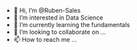 - 👋 Hi, I’m @Ruben-Sales
- 👀 I’m interested in Data Science
- 🌱 I’m currently learning the fundamentals
- 💞️ I’m looking to collaborate on ...
- 📫 How to reach me ...

<!---
Ruben-Sales/Ruben-Sales is a ✨ special ✨ repository because its `README.md` (this file) appears on your GitHub profile.
You can click the Preview link to take a look at your changes.
--->
